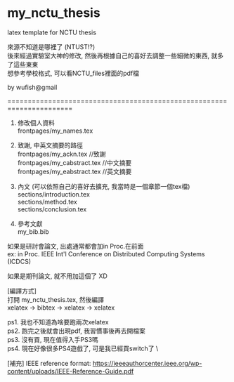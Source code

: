 # my_nctu_thesis
latex template for NCTU thesis

來源不知道是哪裡了 (NTUST!?) \
後來經過實驗室大神的修改, 然後再根據自己的喜好去調整一些細微的東西, 就多了這些東東 \
想參考學校格式, 可以看NCTU_files裡面的pdf檔

by wufish@gmail

======================================================================
1. 修改個人資料 \
frontpages/my_names.tex

2. 致謝, 中英文摘要的路徑 \
frontpages/my_ackn.tex		//致謝 \
frontpages/my_cabstract.tex	//中文摘要 \
frontpages/my_eabstract.tex	//英文摘要

3. 內文 (可以依照自己的喜好去擴充, 我當時是一個章節一個tex檔) \
sections/introduction.tex \
sections/method.tex \
sections/conclusion.tex

4. 參考文獻 \
my_bib.bib

如果是研討會論文, 出處通常都會加in Proc.在前面 \
ex: in Proc. IEEE Int'l Conference on Distributed Computing Systems (ICDCS)

如果是期刊論文, 就不用加這個了 XD


[編譯方式] \
打開 my_nctu_thesis.tex, 然後編譯 \
xelatex -> bibtex -> xelatex -> xelatex

ps1. 我也不知道為啥要跑兩次xelatex \
ps2. 跑完之後就會出現pdf, 我習慣事後再去開檔案 \
ps3. 沒有買, 現在值得入手PS3嗎 \
ps4. 現在好像很多PS4遊戲了, 可是我已經買switch了 \


[補充]
IEEE reference format: https://ieeeauthorcenter.ieee.org/wp-content/uploads/IEEE-Reference-Guide.pdf
